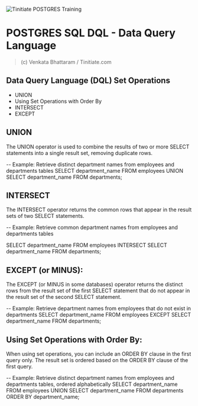 ![Tinitiate POSTGRES Training](../images/sqlserver.png)
# POSTGRES SQL DQL - Data Query Language
> (c) Venkata Bhattaram / Tinitiate.com

## Data Query Language (DQL) Set Operations
* UNION
* Using Set Operations with Order By
* INTERSECT
* EXCEPT
 
 ## UNION
 The UNION operator is used to combine the results of two or more SELECT statements into a single result set, removing duplicate rows.

-- Example: Retrieve distinct department names from employees and departments tables
  SELECT department_name FROM employees
  UNION
  SELECT department_name FROM departments;


## INTERSECT
The INTERSECT operator returns the common rows that appear in the result sets of two SELECT statements.

-- Example: Retrieve common department names from employees and departments tables

SELECT department_name FROM employees
INTERSECT
SELECT department_name FROM departments;

## EXCEPT (or MINUS):
The EXCEPT (or MINUS in some databases) operator returns the distinct rows from the result set of the first SELECT statement that do not appear in the result set of the second SELECT statement.

-- Example: Retrieve department names from employees that do not exist in departments
SELECT department_name FROM employees
EXCEPT
SELECT department_name FROM departments;


## Using Set Operations with Order By:
When using set operations, you can include an ORDER BY clause in the first query only. The result set is ordered based on the ORDER BY clause of the first query.

-- Example: Retrieve distinct department names from employees and departments tables, ordered alphabetically
SELECT department_name FROM employees
UNION
SELECT department_name FROM departments
ORDER BY department_name;


